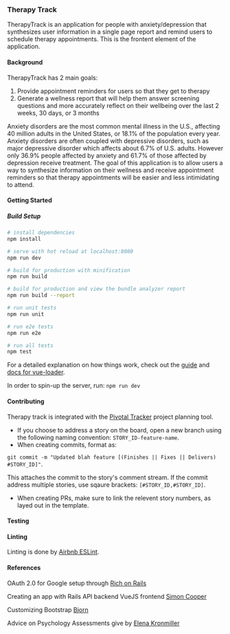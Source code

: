 ### Therapy Track

<CI HERE>
<COVERAGE HERE>
<TRACKING BOARD HERE>

TherapyTrack is an application for people with anxiety/depression that synthesizes user information in a single page report and remind users to schedule therapy appointments. This is the frontent element of the application.

#### Background

TherapyTrack has 2 main goals:

1. Provide appointment reminders for users so that they get to therapy
2. Generate a wellness report that will help them answer screening questions and more accurately reflect on their wellbeing over the last 2 weeks, 30 days, or 3 months

Anxiety disorders are the most common mental illness in the U.S., affecting 40 million adults in the United States, or 18.1% of the population every year. Anxiety disorders are often coupled with depressive disorders, such as major depressive disorder which affects about 6.7% of U.S. adults. However only 36.9% people affected by anxiety and 61.7% of those affected by depression receive treatment. The goal of this application is to allow users a way to synthesize information on their wellness and receive appointment reminders so that therapy appointments will be easier and less intimidating to attend. 

#### Getting Started

##### Build Setup

``` bash
# install dependencies
npm install

# serve with hot reload at localhost:8080
npm run dev

# build for production with minification
npm run build

# build for production and view the bundle analyzer report
npm run build --report

# run unit tests
npm run unit

# run e2e tests
npm run e2e

# run all tests
npm test
```

For a detailed explanation on how things work, check out the [guide](http://vuejs-templates.github.io/webpack/) and [docs for vue-loader](http://vuejs.github.io/vue-loader).

In order to spin-up the server, run: `npm run dev`

#### Contributing

Therapy track is integrated with the [Pivotal Tracker](https://www.pivotaltracker.com/n/projects/2151386) project planning tool.
- If you choose to address a story on the board, open a new branch using the following naming convention: `STORY_ID-feature-name`.
- When creating commits, format as:

`git commit -m "Updated blah feature [(Finishes || Fixes || Delivers) #STORY_ID]"`.

This attaches the commit to the story's comment stream. If the commit address multiple stories, use sqaure brackets: `[#STORY_ID,#STORY_ID]`.

- When creating PRs, make sure to link the relevent story numbers, as layed out in the template.

#### Testing

<TESTING INFO TO COME>

#### Linting

Linting is done by [Airbnb ESLint](https://github.com/airbnb/javascript).

#### References

OAuth 2.0 for Google setup through [Rich on Rails](https://richonrails.com/articles/google-authentication-in-ruby-on-rails/)

Creating an app with Rails API backend VueJS frontend [Simon Cooper](https://medium.com/@sfcooper/creating-an-app-with-rails-api-backend-vuejs-frontend-403d2df61dab)

Customizing Bootstrap [Bjorn](https://medium.com/@BjornKrols/integrating-and-customising-bootstrap-4-in-vue-js-cbc29ba7688e)

Advice on Psychology Assessments give by [Elena Kronmiller](https://www.linkedin.com/in/elena-kronmiller-a91679121/)
